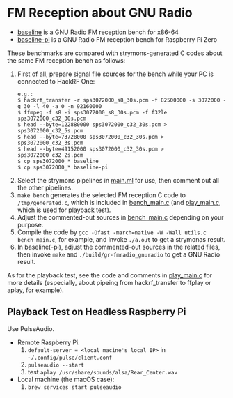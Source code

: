 # FM Reception about GNU Radio 

- [baseline](baseline) is a GNU Radio FM reception bench for x86-64 
- [baseline-pi](baseline-pi) is a GNU Radio FM reception bench for Raspberry Pi Zero

These benchmarks are compared with strymons-generated C codes about the same FM reception bench as follows:
1. First of all, prepare signal file sources for the bench while your PC is connected to HackRF One:
    ```
    e.g.:
    $ hackrf_transfer -r sps3072000_s8_30s.pcm -f 82500000 -s 3072000 -g 30 -l 40 -a 0 -n 92160000
    $ ffmpeg -f s8 -i sps3072000_s8_30s.pcm -f f32le sps3072000_c32_30s.pcm
    $ head --byte=122880000 sps3072000_c32_30s.pcm > sps3072000_c32_5s.pcm
    $ head --byte=73728000 sps3072000_c32_30s.pcm > sps3072000_c32_3s.pcm
    $ head --byte=49152000 sps3072000_c32_30s.pcm > sps3072000_c32_2s.pcm
    $ cp sps3072000_* baseline
    $ cp sps3072000_* baseline-pi
    ```
2. Select the strymons pipelines in [main.ml](main.ml) for use, then comment out all the other pipelines.
3. `make bench` generates the selected FM reception C code to `/tmp/generated.c`, which is included in [bench_main.c](bench_main.c) (and [play_main.c](play_main.c), which is used for playback test). 
4. Adjust the commented-out sources in [bench_main.c](bench_main.c) depending on your purpose.
5. Compile the code by `gcc -Ofast -march=native -W -Wall utils.c bench_main.c`, for example, and invoke `./a.out` to get a strymonas result.
6. In baseline(-pi), adjust the commented-out sources in the related files, then invoke `make` and `./build/gr-fmradio_gnuradio` to get a GNU Radio result.
  
As for the playback test, see the code and comments in [play_main.c](play_main.c) for more details (especially, about pipeing from hackrf_transfer to ffplay or aplay, for example).


## Playback Test on Headless Raspberry Pi
Use PulseAudio.

- Remote Raspberry Pi:
  1. `default-server = <local macine's local IP>` in `~/.config/pulse/client.conf`
  2. `pulseaudio --start`
  3. test `aplay /usr/share/sounds/alsa/Rear_Center.wav`
- Local machine (the macOS case):
  1. `brew services start pulseaudio`


